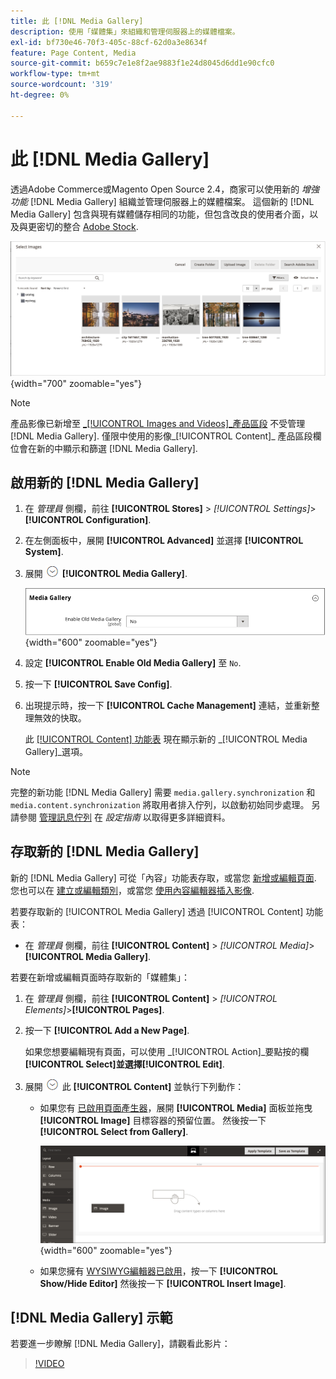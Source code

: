 ```yaml
---
title: 此 [!DNL Media Gallery]
description: 使用「媒體集」來組織和管理伺服器上的媒體檔案。
exl-id: bf730e46-70f3-405c-88cf-62d0a3e8634f
feature: Page Content, Media
source-git-commit: b659c7e1e8f2ae9883f1e24d8045d6dd1e90cfc0
workflow-type: tm+mt
source-wordcount: '319'
ht-degree: 0%

---
```


# 此 [!DNL Media Gallery]

透過Adobe Commerce或Magento Open Source 2.4，商家可以使用新的 _增強功能_ [!DNL Media Gallery] 組織並管理伺服器上的媒體檔案。 這個新的 [!DNL Media Gallery] 包含與現有媒體儲存相同的功能，但包含改良的使用者介面，以及與更密切的整合 [Adobe Stock][adobe-stock].

![媒體集格線中顯示的影像](./assets/media-gallery-grid.png){width="700" zoomable="yes"}

>[!NOTE]
>
>產品影像已新增至 [_[!UICONTROL Images and Videos]_產品區段](../catalog/product-image.md#upload-an-image) 不受管理 [!DNL Media Gallery]. 僅限中使用的影像_[!UICONTROL Content]_ 產品區段欄位會在新的中顯示和篩選 [!DNL Media Gallery].

## 啟用新的 [!DNL Media Gallery]

1. 在 _管理員_ 側欄，前往 **[!UICONTROL Stores]** > _[!UICONTROL Settings]_>**[!UICONTROL Configuration]**.

1. 在左側面板中，展開 **[!UICONTROL Advanced]** 並選擇 **[!UICONTROL System]**.

1. 展開 ![展開選擇器](../assets/icon-display-expand.png) **[!UICONTROL Media Gallery]**.

   ![進階設定 —  [!DNL Media Gallery]](./assets/system-media-gallery.png){width="600" zoomable="yes"}

1. 設定 **[!UICONTROL Enable Old Media Gallery]** 至 `No`.

1. 按一下 **[!UICONTROL Save Config]**.

1. 出現提示時，按一下 **[!UICONTROL Cache Management]** 連結，並重新整理無效的快取。

   此 [[!UICONTROL Content] 功能表](/help/content-design/content-menu.md) 現在顯示新的 _[!UICONTROL Media Gallery]_選項。

>[!NOTE]
>
>完整的新功能 [!DNL Media Gallery] 需要 `media.gallery.synchronization` 和 `media.content.synchronization` 將取用者排入佇列，以啟動初始同步處理。 另請參閱 [管理訊息佇列](https://experienceleague.adobe.com/docs/commerce-operations/configuration-guide/message-queues/manage-message-queues.html) 在 _設定指南_ 以取得更多詳細資料。

## 存取新的 [!DNL Media Gallery]

新的 [!DNL Media Gallery] 可從「內容」功能表存取，或當您 [新增或編輯頁面](/help/content-design/page-add.md). 您也可以在 [建立或編輯類別](/help/catalog/category-create.md)，或當您 [使用內容編輯器插入影像](/help/content-design/editor-insert-image.md).

若要存取新的 [!UICONTROL Media Gallery] 透過 [!UICONTROL Content] 功能表：

- 在 _管理員_ 側欄，前往 **[!UICONTROL Content]** > _[!UICONTROL Media]_>**[!UICONTROL Media Gallery]**.

若要在新增或編輯頁面時存取新的「媒體集」：

1. 在 _管理員_ 側欄，前往 **[!UICONTROL Content]** > _[!UICONTROL Elements]_>**[!UICONTROL Pages]**.

1. 按一下 **[!UICONTROL Add a New Page]**.

   如果您想要編輯現有頁面，可以使用 _[!UICONTROL Action]_要點按的欄&#x200B;**[!UICONTROL Select]**並選擇&#x200B;**[!UICONTROL Edit]**.

1. 展開 ![展開選擇器](../assets/icon-display-expand.png) 此 **[!UICONTROL Content]** 並執行下列動作：

   - 如果您有 [已啟用頁面產生器](../page-builder/setup.md)，展開 **[!UICONTROL Media]** 面板並拖曳 **[!UICONTROL Image]** 目標容器的預留位置。 然後按一下 **[!UICONTROL Select from Gallery]**.

     ![將影像拖曳到舞台](./assets/pb-media-image-drag.png){width="600" zoomable="yes"}

   - 如果您擁有 [WYSIWYG編輯器已啟用](/help/content-design/editor.md)，按一下 **[!UICONTROL Show/Hide Editor]** 然後按一下 **[!UICONTROL Insert Image]**.

## [!DNL Media Gallery] 示範

若要進一步瞭解 [!DNL Media Gallery]，請觀看此影片：

>[!VIDEO](https://video.tv.adobe.com/v/343785?quality=12)

[adobe-stock]: https://stock.adobe.com

